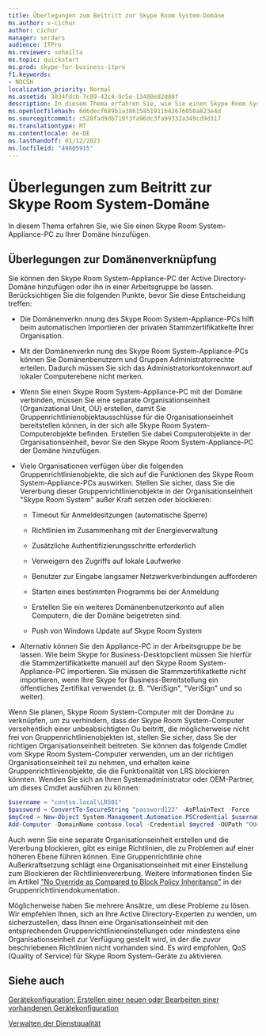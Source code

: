 ```yaml
---
title: Überlegungen zum Beitritt zur Skype Room System-Domäne
ms.author: v-cichur
author: cichur
manager: serdars
audience: ITPro
ms.reviewer: sohailta
ms.topic: quickstart
ms.prod: skype-for-business-itpro
f1.keywords:
- NOCSH
localization_priority: Normal
ms.assetid: 3034fdcb-7c89-42c4-9c5e-13400e82d88f
description: In diesem Thema erfahren Sie, wie Sie einen Skype Room System-Appliance-PC zu Ihrer Domäne hinzufügen.
ms.openlocfilehash: 6d6decf689b1a38615851911b42676050a823e4d
ms.sourcegitcommit: c528fad9db719f3fa96dc3fa99332a349cd9d317
ms.translationtype: MT
ms.contentlocale: de-DE
ms.lasthandoff: 01/12/2021
ms.locfileid: "49805915"
---
```

# <a name="skype-room-system-domain-joining-considerations"></a>Überlegungen zum Beitritt zur Skype Room System-Domäne
 
In diesem Thema erfahren Sie, wie Sie einen Skype Room System-Appliance-PC zu Ihrer Domäne hinzufügen.
  
## <a name="domain-joining-considerations"></a>Überlegungen zur Domänenverknüpfung

Sie können den Skype Room System-Appliance-PC der Active Directory-Domäne hinzufügen oder ihn in einer Arbeitsgruppe be lassen. Berücksichtigen Sie die folgenden Punkte, bevor Sie diese Entscheidung treffen:
  
- Die Domänenverkn nnung des Skype Room System-Appliance-PCs hilft beim automatischen Importieren der privaten Stammzertifikatkette Ihrer Organisation.
    
- Mit der Domänenverkn nung des Skype Room System-Appliance-PCs können Sie Domänenbenutzern und Gruppen Administratorrechte erteilen. Dadurch müssen Sie sich das Administratorkontokennwort auf lokaler Computerebene nicht merken.
    
- Wenn Sie einen Skype Room System-Appliance-PC mit der Domäne verbinden, müssen Sie eine separate Organisationseinheit (Organizational Unit, OU) erstellen, damit Sie Gruppenrichtlinienobjektausschlüsse für die Organisationseinheit bereitstellen können, in der sich alle Skype Room System-Computerobjekte befinden. Erstellen Sie dabei Computerobjekte in der Organisationseinheit, bevor Sie den Skype Room System-Appliance-PC der Domäne hinzufügen.
    
- Viele Organisationen verfügen über die folgenden Gruppenrichtlinienobjekte, die sich auf die Funktionen des Skype Room System-Appliance-PCs auswirken. Stellen Sie sicher, dass Sie die Vererbung dieser Gruppenrichtlinienobjekte in der Organisationseinheit "Skype Room System" außer Kraft setzen oder blockieren: 
    
  - Timeout für Anmeldesitzungen (automatische Sperre)
    
  - Richtlinien im Zusammenhang mit der Energieverwaltung
    
  - Zusätzliche Authentifizierungsschritte erforderlich
    
  - Verweigern des Zugriffs auf lokale Laufwerke
    
  - Benutzer zur Eingabe langsamer Netzwerkverbindungen aufforderen
    
  - Starten eines bestimmten Programms bei der Anmeldung
    
  - Erstellen Sie ein weiteres Domänenbenutzerkonto auf allen Computern, die der Domäne beigetreten sind.
    
  - Push von Windows Update auf Skype Room System
    
- Alternativ können Sie den Appliance-PC in der Arbeitsgruppe be be lassen. Wie beim Skype for Business-Desktopclient müssen Sie hierfür die Stammzertifikatkette manuell auf den Skype Room System-Appliance-PC importieren. Sie müssen die Stammzertifikatkette nicht importieren, wenn Ihre Skype for Business-Bereitstellung ein öffentliches Zertifikat verwendet (z. B. "VeriSign", "VeriSign" und so weiter). 
    
Wenn Sie planen, Skype Room System-Computer mit der Domäne zu verknüpfen, um zu verhindern, dass der Skype Room System-Computer versehentlich einer unbeabsichtigten Ou beitritt, die möglicherweise nicht frei von Gruppenrichtlinienobjekten ist, stellen Sie sicher, dass Sie der richtigen Organisationseinheit beitreten. Sie können das folgende Cmdlet vom Skype Room System-Computer verwenden, um an der richtigen Organisationseinheit teil zu nehmen, und erhalten keine Gruppenrichtlinienobjekte, die die Funktionalität von LRS blockieren könnten. Wenden Sie sich an Ihren Systemadministrator oder OEM-Partner, um dieses Cmdlet ausführen zu können:
  
```powershell
$username = "contso.local\LRS01"
$password = ConvertTo-SecureString "password123" -AsPlainText -Force
$myCred = New-Object System.Management.Automation.PSCredential $username, $password
Add-Computer -DomainName contoso.local -Credential $mycred -OUPath "OU=LyncRoomSystem,OU=Resources,DC=CONTOSO,DC=LOCAL"
```

Auch wenn Sie eine separate Organisationseinheit erstellen und die Vererbung blockieren, gibt es einige Richtlinien, die zu Problemen auf einer höheren Ebene führen können. Eine Gruppenrichtlinie ohne Außerkraftsetzung schlägt eine Organisationseinheit mit einer Einstellung zum Blockieren der Richtlinienvererbung. Weitere Informationen finden Sie im Artikel ["No Override as Compared to Block Policy Inheritance"](https://docs.microsoft.com/previous-versions/windows/it-pro/windows-2000-server/cc978255(v=technet.10)) in der Gruppenrichtliniendokumentation.
  
Möglicherweise haben Sie mehrere Ansätze, um diese Probleme zu lösen. Wir empfehlen Ihnen, sich an Ihre Active Directory-Experten zu wenden, um sicherzustellen, dass Ihnen eine Organisationseinheit mit den entsprechenden Gruppenrichtlinieneinstellungen oder mindestens eine Organisationseinheit zur Verfügung gestellt wird, in der die zuvor beschriebenen Richtlinien nicht vorhanden sind. Es wird empfohlen, QoS (Quality of Service) für Skype Room System-Geräte zu aktivieren.

## <a name="see-also"></a>Siehe auch
  
[Gerätekonfiguration: Erstellen einer neuen oder Bearbeiten einer vorhandenen Gerätekonfiguration](../../help-topics/help-lscp/device-configuration-create-new-or-edit-existing.md)

[Verwalten der Dienstqualität](../../plan-your-deployment/network-requirements/network-requirements.md#managing-quality-of-service)
